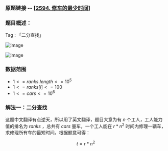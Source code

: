 ### 原题链接 -- [[2594. 修车的最少时间](https://leetcode.cn/problems/minimum-time-to-repair-cars/)]

### 题目概述：
Tag : 「二分查找」

![image](https://user-images.githubusercontent.com/99656524/226532550-8b94c56f-f248-4122-b2b1-7bfdb336a70b.png)

![image](https://user-images.githubusercontent.com/99656524/226532581-943eead4-fda3-4433-b799-8e741b5fbfdd.png)

### 数据范围
* $1 <= ranks.length <= 10^5$
* $1 <= ranks[i] <= 100$
* $1 <= cars <= 10^6$

### 解法一：二分查找
这题中文翻译有点逆天，所以用了英文翻译，题目大意为有 $n$ 个工人，工人能力值的排名为 $ranks$ ，总共有 $cars$ 量车，一个工人能在 $r * n^2$ 时间内修理一辆车，求修理所有车的最短时间。根据题意可得：

$$
  t = r * n^2
$$
